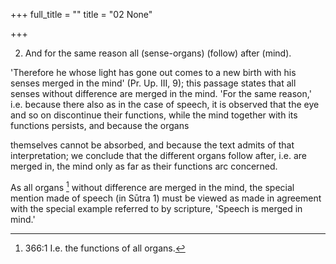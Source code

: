 +++
full_title = ""
title = "02 None"

+++


2. And for the same reason all (sense-organs) (follow) after (mind).

'Therefore he whose light has gone out comes to a new birth with his senses merged in the mind' (Pr. Up. III, 9); this passage states that all senses without difference are merged in the mind. 'For the same reason,' i.e. because there also as in the case of speech, it is observed that the eye and so on discontinue their functions, while the mind together with its functions persists, and because the organs

themselves cannot be absorbed, and because the text admits of that interpretation; we conclude that the different organs follow after, i.e. are merged in, the mind only as far as their functions arc concerned.

As all organs [^fn_219] without difference are merged in the mind, the special mention made of speech (in Sūtra 1) must be viewed as made in agreement with the special example referred to by scripture, 'Speech is merged in mind.'

[^fn_219]: 366:1 I.e. the functions of all organs.

